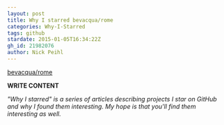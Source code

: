 ```yaml
---
layout: post
title: Why I starred bevacqua/rome
categories: Why-I-Starred
tags: github
stardate: 2015-01-05T16:34:22Z
gh_id: 21982076
author: Nick Peihl
---
```


[bevacqua/rome](https://github.com/bevacqua/rome)

**WRITE CONTENT**

*"Why I starred" is a series of articles describing projects I star on GitHub and why I found them interesting. My hope is that you'll find them interesting as well.*

